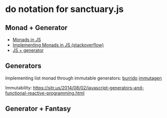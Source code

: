 # do notation for sanctuary.js

## Monad + Generator

* [Monads in JS](https://curiosity-driven.org/monads-in-javascript)
* [Implementing Monads in JS (stackoverflow)](https://stackoverflow.com/questions/20729050/implementing-monads-in-javascript)
* [JS + generator](https://qiita.com/legokichi/items/0582e71f4e6984548933)

## Generators

Implementing list monad through immutable generators: [burrido](https://github.com/pelotom/burrido) [immutagen](https://github.com/pelotom/immutagen)

Immutability: https://sitr.us/2014/08/02/javascript-generators-and-functional-reactive-programming.html

## Generator + Fantasy
